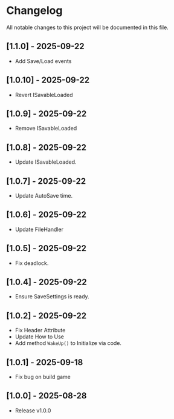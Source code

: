 # Changelog
All notable changes to this project will be documented in this file.

## [1.1.0] - 2025-09-22
- Add Save/Load events

## [1.0.10] - 2025-09-22
- Revert ISavableLoaded

## [1.0.9] - 2025-09-22
- Remove ISavableLoaded

## [1.0.8] - 2025-09-22
- Update ISavableLoaded.

## [1.0.7] - 2025-09-22
- Update AutoSave time.

## [1.0.6] - 2025-09-22
- Update FileHandler

## [1.0.5] - 2025-09-22
- Fix deadlock.

## [1.0.4] - 2025-09-22
- Ensure SaveSettings is ready.

## [1.0.2] - 2025-09-22
- Fix Header Attribute
- Update How to Use
- Add method `WakeUp()` to Initialize via code.

## [1.0.1] - 2025-09-18
- Fix bug on build game

## [1.0.0] - 2025-08-28
- Release v1.0.0